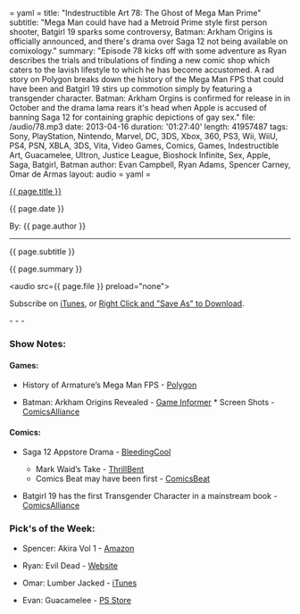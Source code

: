 = yaml =
title: "Indestructible Art 78: The Ghost of Mega Man Prime"
subtitle: "Mega Man could have had a Metroid Prime style first person shooter, Batgirl 19 sparks some controversy, Batman: Arkham Origins is officially announced, and there's drama over Saga 12 not being available on comixology."
summary: "Episode 78 kicks off with some adventure as Ryan describes the trials and tribulations of finding a new comic shop which caters to the lavish lifestyle to which he has become accustomed. A rad story on Polygon breaks down the history of the Mega Man FPS that could have been and Batgirl 19 stirs up commotion simply by featuring a transgender character. Batman: Arkham Orgins is confirmed for release in in October and the drama lama rears it's head when Apple is accused of banning Saga 12 for containing graphic depictions of gay sex."
file: /audio/78.mp3
date: 2013-04-16
duration: '01:27:40'
length: 41957487
tags: Sony, PlayStation, Nintendo, Marvel, DC, 3DS, Xbox, 360, PS3, Wii, WiiU, PS4, PSN, XBLA, 3DS, Vita, Video Games, Comics, Games, Indestructible Art, Guacamelee, Ultron, Justice League, Bioshock Infinite, Sex, Apple, Saga, Batgirl, Batman
author: Evan Campbell, Ryan Adams, Spencer Carney, Omar de Armas
layout: audio
= yaml =

<a href="{{ page.url }}" class='postTitleLink'><p class='postTitle'>{{ page.title }}</p></a>
<p class='postPublished'>{{ page.date }}</p>
<p class='postAuthor'>By: {{ page.author }}</p>
<hr>
<p class='podcastSummary'>{{ page.subtitle }}</p>

<p class='podcastSummary'>{{ page.summary }}</p>

<audio src={{ page.file }} preload="none"></audio>
<p class='subLinks'>Subscribe on <a href='http://bit.ly/iapodcast'>iTunes</a>, or <a href={{ page.file }}>Right Click and "Save As" to Download</a>.</p>
- - -

### Show Notes:  ###
#### Games: ####
* History of Armature’s Mega Man FPS - [Polygon](http://www.polygon.com/2013/4/9/4179628/mega-man-fps-maverick-hunter)

* Batman: Arkham Origins Revealed - [Game Informer](http://www.gameinformer.com/b/news/archive/2013/04/09/may-cover-revealed-batman-arkham-origins.aspx)
        * Screen Shots - [ComicsAlliance](http://www.comicsalliance.com/2013/04/10/new-batman-arkham-origins-screenshots/)
  
#### Comics: ####
* Saga 12 Appstore Drama - [BleedingCool](http://www.bleedingcool.com/2013/04/10/apple-didnt-ban-saga-12-it-was-comixology/)
    * Mark Waid’s Take - [ThrillBent](http://thrillbent.com/blog/saga-and-comixology/)
    * Comics Beat may have been first - [ComicsBeat](http://comicsbeat.com/saga-12-rewrites-the-books/)

* Batgirl 19 has the first Transgender Character in a mainstream book - [ComicsAlliance](http://www.comicsalliance.com/2013/04/10/batgirl-19-first-openly-transgender-character-in-mainstream-superhero-comics/)
  
### Pick's of the Week: ###
* Spencer: Akira Vol 1 - [Amazon](http://www.amazon.com/gp/product/1935429000/ref=as_li_ss_tl?ie=UTF8&camp=1789&creative=390957&creativeASIN=1935429000&linkCode=as2&tag=indestart-20)

* Ryan: Evil Dead - [Website](http://www.evildead-movie.com/)

* Omar: Lumber Jacked - [iTunes](https://itunes.apple.com/us/app/lumber-jacked/id606002725?mt=8)

* Evan: Guacamelee - [PS Store](https://store.sonyentertainmentnetwork.com/#!/en-us/games/guacamelee/cid=UP2045-NPUB30672_00-PS3ST_GUACAMELEE?emcid=GM000001_db)